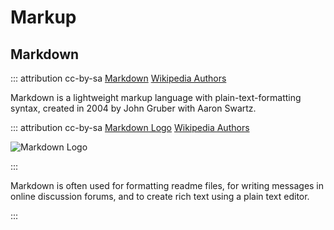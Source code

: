 # Markup

## Markdown

::: attribution cc-by-sa [Markdown](https://en.wikipedia.org/w/index.php?title=Markdown&oldid=975764292) [Wikipedia Authors](https://en.wikipedia.org/w/index.php?title=Markdown&action=history)

Markdown is a lightweight markup language with plain-text-formatting syntax, created in 2004 by John Gruber with Aaron Swartz.

::: attribution cc-by-sa [Markdown Logo](https://upload.wikimedia.org/wikipedia/commons/d/d9/Markdown.png) [Wikipedia Authors](https://commons.wikimedia.org/wiki/File:Markdown.png)

![Markdown Logo](https://upload.wikimedia.org/wikipedia/commons/d/d9/Markdown.png "Markdown Logo")

:::

Markdown is often used for formatting readme files, for writing messages in online discussion forums, and to create rich text using a plain text editor.

:::


